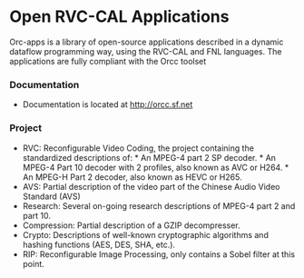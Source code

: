 # Open RVC-CAL Applications

Orc-apps is a library of open-source applications described in a dynamic dataflow programming way, using the RVC-CAL and FNL languages. The applications are fully compliant with the Orcc toolset

### Documentation

* Documentation is located at http://orcc.sf.net

### Project

- RVC: Reconfigurable Video Coding, the project containing the standardized descriptions of:
          * An MPEG-4 part 2 SP decoder.
          * An MPEG-4 Part 10 decoder with 2 profiles, also known as AVC or H264.
          * An MPEG-H Part 2 decoder, also known as HEVC or H265.
- AVS: Partial description of the video part of the Chinese Audio Video Standard (AVS)
- Research: Several on-going research descriptions of MPEG-4 part 2 and part 10.
- Compression: Partial description of a GZIP decompresser.
- Crypto: Descriptions of well-known cryptographic algorithms and hashing functions (AES, DES, SHA, etc.).
- RIP: Reconfigurable Image Processing, only contains a Sobel filter at this point.
